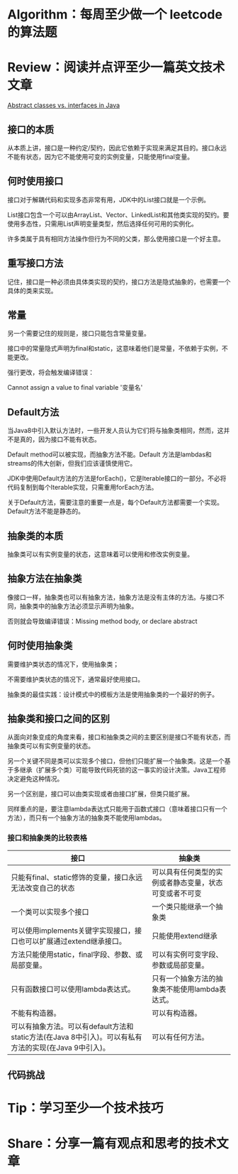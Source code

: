 
# Algorithm：每周至少做一个 leetcode 的算法题



# Review：阅读并点评至少一篇英文技术文章

[Abstract classes vs. interfaces in Java](https://www.infoworld.com/article/2077421/abstract-classes-vs-interfaces-in-java.html)

## 接口的本质

从本质上讲，接口是一种约定/契约，因此它依赖于实现来满足其目的。接口永远不能有状态，因为它不能使用可变的实例变量，只能使用final变量。

## 何时使用接口

接口对于解耦代码和实现多态非常有用，JDK中的List接口就是一个示例。

List接口包含一个可以由ArrayList、Vector、LinkedList和其他类实现的契约。要使用多态性，只需用List声明变量类型，然后选择任何可用的实例化。

许多类属于具有相同方法操作但行为不同的父类，那么使用接口是一个好主意。

## 重写接口方法

记住，接口是一种必须由具体类实现的契约，接口方法是隐式抽象的，也需要一个具体的类来实现。

## 常量

另一个需要记住的规则是，接口只能包含常量变量。

接口中的常量隐式声明为final和static，这意味着他们是常量，不依赖于实例，不能更改。

强行更改，将会触发编译错误：

Cannot assign a value to final variable '变量名'

## Default方法

当Java8中引入默认方法时，一些开发人员认为它们将与抽象类相同，然而，这并不是真的，因为接口不能有状态。

Default method可以被实现，而抽象方法不能。Default 方法是lambdas和streams的伟大创新，但我们应该谨慎使用它。

JDK中使用Default方法的方法是forEach()，它是Iterable接口的一部分。不必将代码复制到每个Iterable实现，只需重用forEach方法。

关于Default方法，需要注意的重要一点是，每个Default方法都需要一个实现。Default方法不能是静态的。

## 抽象类的本质

抽象类可以有实例变量的状态，这意味着可以使用和修改实例变量。

## 抽象方法在抽象类

像接口一样，抽象类也可以有抽象方法，抽象方法是没有主体的方法。与接口不同，抽象类中的抽象方法必须显示声明为抽象。

否则就会导致编译错误：Missing method body, or declare abstract

## 何时使用抽象类

需要维护类状态的情况下，使用抽象类；

不需要维护类状态的情况下，通常最好使用接口。

抽象类的最佳实践：设计模式中的模板方法是使用抽象类的一个最好的例子。

## 抽象类和接口之间的区别

从面向对象变成的角度来看，接口和抽象类之间的主要区别是接口不能有状态，而抽象类可以有实例变量的状态。

另一个关键不同是类可以实现多个接口，但他们只能扩展一个抽象类。这是一个基于多继承（扩展多个类）可能导致代码死锁的这一事实的设计决策。Java工程师决定避免这种情况。

另一个区别是，接口可以由类实现或者由接口扩展，但类只能扩展。

同样重点的是，要注意lambda表达式只能用于函数式接口（意味着接口只有一个方法），而只有一个抽象方法的抽象类不能使用lambdas。

### 接口和抽象类的比较表格

| 接口 | 抽象类 |
| -- | ----- |
| 只能有final、static修饰的变量，接口永远无法改变自己的状态	| 可以具有任何类型的实例或者静态变量，状态可变或者不可变 |
| 一个类可以实现多个接口 |	一个类只能继承一个抽象类 |
| 可以使用implements关键字实现接口，接口也可以扩展通过extend继承接口。	| 只能使用extend继承 |
| 方法只能使用static，final字段、参数、或局部变量。	| 可以有实例可变字段、参数或局部变量。 |
| 只有函数接口可以使用lambda表达式。	| 只有一个抽象方法的抽象类不能使用lambda表达式。 |
| 不能有构造器。	| 可以有构造器。 |
| 可以有抽象方法。可以有default方法和static方法(在Java 8中引入)。可以有私有方法的实现(在Java 9中引入)。 | 可以有任何方法。 |
## 代码挑战



# Tip：学习至少一个技术技巧



# Share：分享一篇有观点和思考的技术文章

